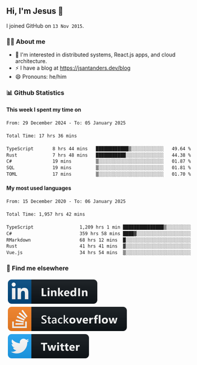 ## Hi, I'm Jesus 👋

I joined GitHub on `13 Nov 2015`.

<!-- Talking about you -->

### 👨‍💻 About me

- 👦 I'm interested in distributed systems, React.js apps, and cloud architecture.
- ⚡️ I have a blog at <https://jsantanders.dev/blog>
- 😄 Pronouns: he/him

### 📊 Github Statistics

#### This week I spent my time on

<!--START_SECTION:weekly-->

```txt
From: 29 December 2024 - To: 05 January 2025

Total Time: 17 hrs 36 mins

TypeScript       8 hrs 44 mins   ████████████▒░░░░░░░░░░░░   49.64 %
Rust             7 hrs 48 mins   ███████████░░░░░░░░░░░░░░   44.38 %
C#               19 mins         ▒░░░░░░░░░░░░░░░░░░░░░░░░   01.87 %
SQL              19 mins         ▒░░░░░░░░░░░░░░░░░░░░░░░░   01.81 %
TOML             17 mins         ▒░░░░░░░░░░░░░░░░░░░░░░░░   01.70 %
```

<!--END_SECTION:weekly-->

#### My most used languages

<!--START_SECTION:alltime-->

```txt
From: 15 December 2020 - To: 06 January 2025

Total Time: 1,957 hrs 42 mins

TypeScript                 1,209 hrs 1 min ███████████████▒░░░░░░░░░   61.76 %
C#                         359 hrs 58 mins ████▓░░░░░░░░░░░░░░░░░░░░   18.39 %
RMarkdown                  68 hrs 12 mins  █░░░░░░░░░░░░░░░░░░░░░░░░   03.48 %
Rust                       41 hrs 41 mins  ▓░░░░░░░░░░░░░░░░░░░░░░░░   02.13 %
Vue.js                     34 hrs 54 mins  ▒░░░░░░░░░░░░░░░░░░░░░░░░   01.78 %
```

<!--END_SECTION:alltime-->

### 📢 Find me elsewhere

<p>
  <a target="_blank" href="https://linkedin.com/in/jsantanders">
    <img src="https://github.com/jsantanders/jsantanders/blob/master/img/linkedin.svg" alt="LinkedIn" style="vertical-align:top; margin:4px">
  </a>
  
  <a target="_blank" href="https://stackoverflow.com/users/7318331/jesus-santander">
    <img src="https://github.com/jsantanders/jsantanders/blob/master/img/stackoverflow.svg" alt="StackOverflow" style="vertical-align:top; margin:4px">
  </a>
  
  <a target="_blank" href="http://twitter.com/jsantanders">
    <img src="https://github.com/jsantanders/jsantanders/blob/master/img/twitter.svg" alt="Twitter" style="vertical-align:top; margin:4px">
  </a>
</p>
